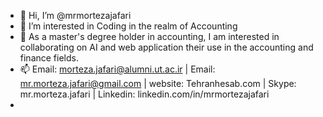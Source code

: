 - 👋 Hi, I’m @mrmortezajafari
- 👀 I’m interested in Coding in the realm of Accounting
- 💞️ As a master's degree holder in accounting, I am interested in collaborating on AI and web application their use in the accounting and finance fields.
- 📫 Email: morteza.jafari@alumni.ut.ac.ir | Email: mr.morteza.jafari@gmail.com | website: Tehranhesab.com | Skype: mr.morteza.jafari | Linkedin: linkedin.com/in/mrmortezajafari
- 
<!---
mrmortezajafari/mrmortezajafari is a ✨ special ✨ repository because its `README.md` (this file) appears on your GitHub profile.
You can click the Preview link to take a look at your changes.
--->
